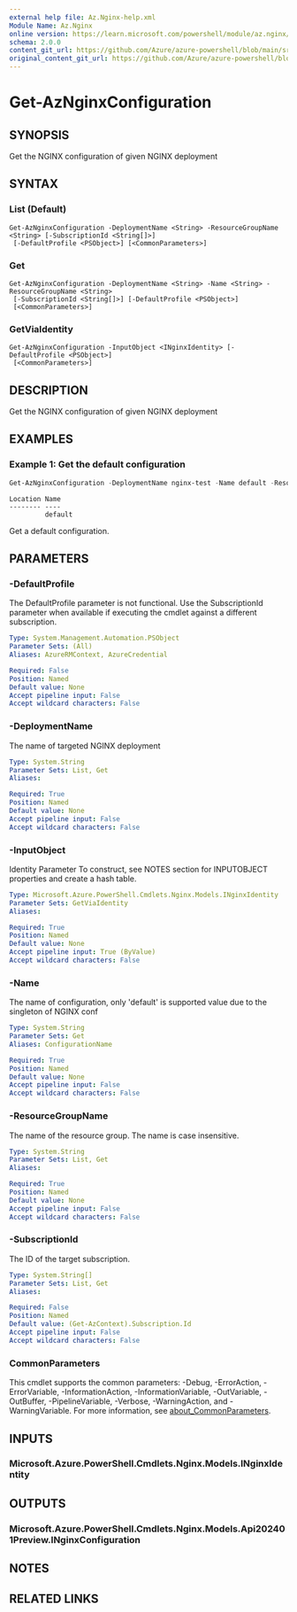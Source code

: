 ```yaml
---
external help file: Az.Nginx-help.xml
Module Name: Az.Nginx
online version: https://learn.microsoft.com/powershell/module/az.nginx/get-aznginxconfiguration
schema: 2.0.0
content_git_url: https://github.com/Azure/azure-powershell/blob/main/src/Nginx/Nginx/help/Get-AzNginxConfiguration.md
original_content_git_url: https://github.com/Azure/azure-powershell/blob/main/src/Nginx/Nginx/help/Get-AzNginxConfiguration.md
---
```


# Get-AzNginxConfiguration

## SYNOPSIS
Get the NGINX configuration of given NGINX deployment

## SYNTAX

### List (Default)
```
Get-AzNginxConfiguration -DeploymentName <String> -ResourceGroupName <String> [-SubscriptionId <String[]>]
 [-DefaultProfile <PSObject>] [<CommonParameters>]
```

### Get
```
Get-AzNginxConfiguration -DeploymentName <String> -Name <String> -ResourceGroupName <String>
 [-SubscriptionId <String[]>] [-DefaultProfile <PSObject>]
 [<CommonParameters>]
```

### GetViaIdentity
```
Get-AzNginxConfiguration -InputObject <INginxIdentity> [-DefaultProfile <PSObject>]
 [<CommonParameters>]
```

## DESCRIPTION
Get the NGINX configuration of given NGINX deployment

## EXAMPLES

### Example 1: Get the default configuration
```powershell
Get-AzNginxConfiguration -DeploymentName nginx-test -Name default -ResourceGroupName nginx-test-rg
```

```output
Location Name
-------- ----
         default
```

Get a default configuration.

## PARAMETERS

### -DefaultProfile
The DefaultProfile parameter is not functional.
Use the SubscriptionId parameter when available if executing the cmdlet against a different subscription.

```yaml
Type: System.Management.Automation.PSObject
Parameter Sets: (All)
Aliases: AzureRMContext, AzureCredential

Required: False
Position: Named
Default value: None
Accept pipeline input: False
Accept wildcard characters: False
```

### -DeploymentName
The name of targeted NGINX deployment

```yaml
Type: System.String
Parameter Sets: List, Get
Aliases:

Required: True
Position: Named
Default value: None
Accept pipeline input: False
Accept wildcard characters: False
```

### -InputObject
Identity Parameter
To construct, see NOTES section for INPUTOBJECT properties and create a hash table.

```yaml
Type: Microsoft.Azure.PowerShell.Cmdlets.Nginx.Models.INginxIdentity
Parameter Sets: GetViaIdentity
Aliases:

Required: True
Position: Named
Default value: None
Accept pipeline input: True (ByValue)
Accept wildcard characters: False
```

### -Name
The name of configuration, only 'default' is supported value due to the singleton of NGINX conf

```yaml
Type: System.String
Parameter Sets: Get
Aliases: ConfigurationName

Required: True
Position: Named
Default value: None
Accept pipeline input: False
Accept wildcard characters: False
```

### -ResourceGroupName
The name of the resource group.
The name is case insensitive.

```yaml
Type: System.String
Parameter Sets: List, Get
Aliases:

Required: True
Position: Named
Default value: None
Accept pipeline input: False
Accept wildcard characters: False
```

### -SubscriptionId
The ID of the target subscription.

```yaml
Type: System.String[]
Parameter Sets: List, Get
Aliases:

Required: False
Position: Named
Default value: (Get-AzContext).Subscription.Id
Accept pipeline input: False
Accept wildcard characters: False
```

### CommonParameters
This cmdlet supports the common parameters: -Debug, -ErrorAction, -ErrorVariable, -InformationAction, -InformationVariable, -OutVariable, -OutBuffer, -PipelineVariable, -Verbose, -WarningAction, and -WarningVariable. For more information, see [about_CommonParameters](http://go.microsoft.com/fwlink/?LinkID=113216).

## INPUTS

### Microsoft.Azure.PowerShell.Cmdlets.Nginx.Models.INginxIdentity

## OUTPUTS

### Microsoft.Azure.PowerShell.Cmdlets.Nginx.Models.Api202401Preview.INginxConfiguration

## NOTES

## RELATED LINKS
